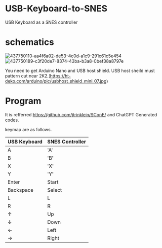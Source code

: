 # USB-Keyboard-to-SNES
USB Keyboard as a SNES controller

# schematics
![437750110-aa4f6a02-de53-4c0d-a1c9-291c61c5e454](https://github.com/user-attachments/assets/2558b627-0885-4174-9c14-f00d285ce4d5)
![437750189-c3f20de7-8374-43ba-b3a8-0bef38a8797e](https://github.com/user-attachments/assets/df798deb-1ab5-4e1a-b9df-1d6c85ac1c3d)

You need to get Arduino Nano and USB host shield.
USB host sheild must pattern cut near 2K2.(https://ht-deko.com/arduino/pic/usbhost_shield_mini_07.jpg)

# Program
It is refferred https://github.com/jtrinklein/SConE/ and ChatGPT Generated codes.

keymap are as follows.

| USB Keyboard | SNES Controller |
| ---- | ---- |
| A | 'A' |
|B | 'B'|
|X | 'X'|
|Y | 'Y'|
|Enter | Start|
|Backspace | Select|
|L | L|
|R | R|
|↑| Up|
|↓ |Down|
|←| Left|
|→|Right|


